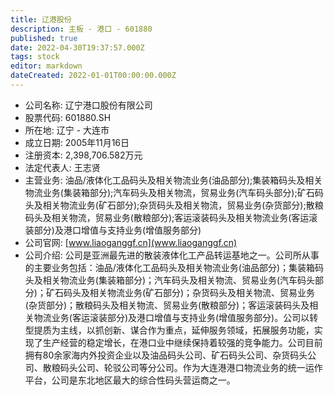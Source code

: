 ```yaml
---
title: 辽港股份
description: 主板 - 港口 - 601880
published: true
date: 2022-04-30T19:37:57.000Z
tags: stock
editor: markdown
dateCreated: 2022-01-01T00:00:00.000Z
---
```


- 公司名称: 辽宁港口股份有限公司
- 股票代码: 601880.SH
- 所在地: 辽宁 - 大连市
- 成立日期: 2005年11月16日
- 注册资本: 2,398,706.582万元
- 法定代表人: 王志贤
- 主营业务: 油品/液体化工品码头及相关物流业务(油品部分);集装箱码头及相关物流业务(集装箱部分);汽车码头及相关物流，贸易业务(汽车码头部分);矿石码头及相关物流业务(矿石部分);杂货码头及相关物流，贸易业务(杂货部分);散粮码头及相关物流，贸易业务(散粮部分);客运滚装码头及相关物流业务(客运滚装部分)及港口增值与支持业务(增值服务部分)
- 公司官网: [www.liaoganggf.cn](www.liaoganggf.cn)
- 公司介绍: 公司是亚洲最先进的散装液体化工产品转运基地之一。公司所从事的主要业务包括：油品/液体化工品码头及相关物流业务(油品部分)；集装箱码头及相关物流业务(集装箱部分)；汽车码头及相关物流、贸易业务(汽车码头部分)；矿石码头及相关物流业务(矿石部分)；杂货码头及相关物流、贸易业务(杂货部分)；散粮码头及相关物流、贸易业务(散粮部分)；客运滚装码头及相关物流业务(客运滚装部分)及港口增值与支持业务(增值服务部分)。公司以转型提质为主线，以抓创新、谋合作为重点，延伸服务领域，拓展服务功能，实现了生产经营的稳定增长，在港口业中继续保持着较强的竞争能力。公司目前拥有80余家海内外投资企业以及油品码头公司、矿石码头公司、杂货码头公司、散粮码头公司、轮驳公司等分公司。作为大连港港口物流业务的统一运作平台，公司是东北地区最大的综合性码头营运商之一。


